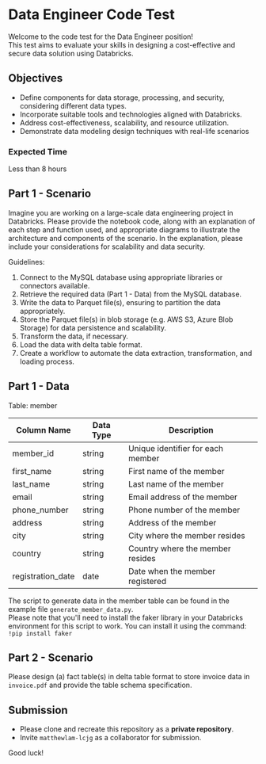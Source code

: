 # Data Engineer Code Test

Welcome to the code test for the Data Engineer position!  
This test aims to evaluate your skills in designing a cost-effective and secure data solution using Databricks.

## Objectives
- Define components for data storage, processing, and security, considering different data types.
- Incorporate suitable tools and technologies aligned with Databricks.
- Address cost-effectiveness, scalability, and resource utilization.
- Demonstrate data modeling design techniques with real-life scenarios

### Expected Time
Less than 8 hours

## Part 1 - Scenario
Imagine you are working on a large-scale data engineering project in Databricks.
Please provide the notebook code, along with an explanation of each step and function used, and appropriate diagrams to illustrate the architecture and
components of the scenario. In the explanation, please include your considerations for scalability and data security.

Guidelines:
1. Connect to the MySQL database using appropriate libraries or connectors available.
2. Retrieve the required data (Part 1 - Data) from the MySQL database.
3. Write the data to Parquet file(s), ensuring to partition the data appropriately.
4. Store the Parquet file(s) in blob storage (e.g. AWS S3, Azure Blob Storage) for data persistence and scalability.
5. Transform the data, if necessary.
6. Load the data with delta table format.
7. Create a workflow to automate the data extraction, transformation, and loading process.

## Part 1 - Data
Table: member

| Column Name       | Data Type | Description                              |
|-------------------|-----------|------------------------------------------|
| member_id         | string    | Unique identifier for each member         |
| first_name        | string    | First name of the member                  |
| last_name         | string    | Last name of the member                   |
| email             | string    | Email address of the member               |
| phone_number      | string    | Phone number of the member                |
| address           | string    | Address of the member                     |
| city              | string    | City where the member resides              |
| country           | string    | Country where the member resides           |
| registration_date | date      | Date when the member registered            |

The script to generate data in the member table can be found in the example file `generate_member_data.py`.  
Please note that you'll need to install the faker library in your Databricks environment for this script to work. You can install it using the command: `!pip install faker`


## Part 2 - Scenario
Please design (a) fact table(s) in delta table format to store invoice data in `invoice.pdf` and provide the table schema specification.


## Submission
- Please clone and recreate this repository as a **private repository**.
- Invite `matthewlam-lcjg` as a collaborator for submission.

Good luck!
